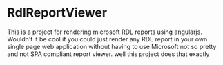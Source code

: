 # RdlReportViewer
This is a project for rendering microsoft RDL reports using angularjs.
Wouldn't it be cool if you could just render any RDL report in your own single page web application without having to use Microsoft not so pretty and not SPA compliant report viewer.
well this project does that exactly

